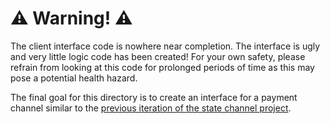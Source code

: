 # ⚠️ Warning! ⚠️

The client interface code is nowhere near completion. The interface is ugly and very little logic code has been created!
For your own safety, please refrain from looking at this code for prolonged periods of time as this may pose a potential
health hazard.

The final goal for this directory is to create an interface for a payment channel similar to the [previous iteration of
the state channel project](https://github.com/AnnaIsAWang/LedgerLabsCoops2016/tree/master/AbstractedStateChannel/web).
